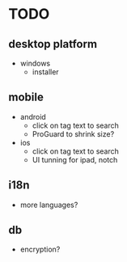# TODO

## desktop platform
- windows
  - installer

## mobile
- android
    - click on tag text to search
    - ProGuard to shrink size?
- ios
    - click on tag text to search
    - UI tunning for ipad, notch

## i18n
- more languages?

## db
- encryption?

